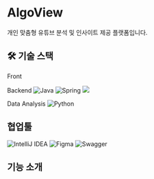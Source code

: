 # AlgoView
개인 맞춤형 유튜브 분석 및 인사이트 제공 플랫폼입니다.

## 🛠️ 기술 스택
Front
<br>

Backend
![Java](https://img.shields.io/badge/java-%23ED8B00.svg?style=for-the-badge&logo=openjdk&logoColor=white)
![Spring](https://img.shields.io/badge/spring-%236DB33F.svg?style=for-the-badge&logo=spring&logoColor=white)
<img src="https://img.shields.io/badge/springboot-6DB33F?style=for-the-badge&logo=springboot&logoColor=white">
<br>

Data Analysis
![Python](https://img.shields.io/badge/python-3670A0?style=for-the-badge&logo=python&logoColor=ffdd54)
<br>

## 협업툴
![IntelliJ IDEA](https://img.shields.io/badge/IntelliJIDEA-000000.svg?style=for-the-badge&logo=intellij-idea&logoColor=white)
![Figma](https://img.shields.io/badge/figma-%23F24E1E.svg?style=for-the-badge&logo=figma&logoColor=white)
![Swagger](https://img.shields.io/badge/-Swagger-%23Clojure?style=for-the-badge&logo=swagger&logoColor=white)

## 기능 소개


